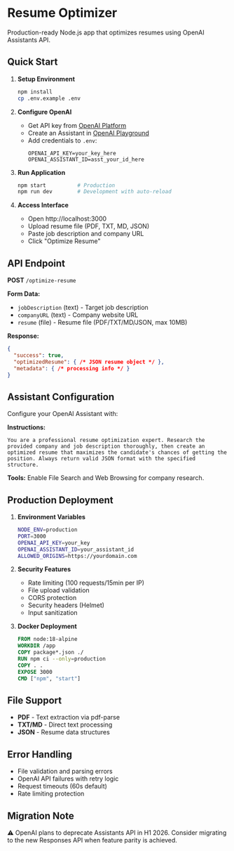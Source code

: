 # Resume Optimizer

Production-ready Node.js app that optimizes resumes using OpenAI Assistants API.

## Quick Start

1. **Setup Environment**
   ```bash
   npm install
   cp .env.example .env
   ```

2. **Configure OpenAI**
   - Get API key from [OpenAI Platform](https://platform.openai.com)
   - Create an Assistant in [OpenAI Playground](https://platform.openai.com/playground)
   - Add credentials to `.env`:
     ```
     OPENAI_API_KEY=your_key_here
     OPENAI_ASSISTANT_ID=asst_your_id_here
     ```

3. **Run Application**
   ```bash
   npm start          # Production
   npm run dev        # Development with auto-reload
   ```

4. **Access Interface**
   - Open http://localhost:3000
   - Upload resume file (PDF, TXT, MD, JSON)
   - Paste job description and company URL
   - Click "Optimize Resume"

## API Endpoint

**POST** `/optimize-resume`

**Form Data:**
- `jobDescription` (text) - Target job description
- `companyURL` (text) - Company website URL  
- `resume` (file) - Resume file (PDF/TXT/MD/JSON, max 10MB)

**Response:**
```json
{
  "success": true,
  "optimizedResume": { /* JSON resume object */ },
  "metadata": { /* processing info */ }
}
```

## Assistant Configuration

Configure your OpenAI Assistant with:

**Instructions:**
```
You are a professional resume optimization expert. Research the provided company and job description thoroughly, then create an optimized resume that maximizes the candidate's chances of getting the position. Always return valid JSON format with the specified structure.
```

**Tools:** Enable File Search and Web Browsing for company research.

## Production Deployment

1. **Environment Variables**
   ```bash
   NODE_ENV=production
   PORT=3000
   OPENAI_API_KEY=your_key
   OPENAI_ASSISTANT_ID=your_assistant_id
   ALLOWED_ORIGINS=https://yourdomain.com
   ```

2. **Security Features**
   - Rate limiting (100 requests/15min per IP)
   - File upload validation
   - CORS protection
   - Security headers (Helmet)
   - Input sanitization

3. **Docker Deployment**
   ```dockerfile
   FROM node:18-alpine
   WORKDIR /app
   COPY package*.json ./
   RUN npm ci --only=production
   COPY . .
   EXPOSE 3000
   CMD ["npm", "start"]
   ```

## File Support

- **PDF** - Text extraction via pdf-parse
- **TXT/MD** - Direct text processing
- **JSON** - Resume data structures

## Error Handling

- File validation and parsing errors
- OpenAI API failures with retry logic
- Request timeouts (60s default)
- Rate limiting protection

## Migration Note

⚠️ OpenAI plans to deprecate Assistants API in H1 2026. Consider migrating to the new Responses API when feature parity is achieved.